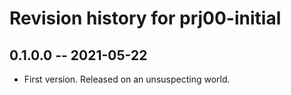# Revision history for prj00-initial

## 0.1.0.0 -- 2021-05-22

- First version. Released on an unsuspecting world.
